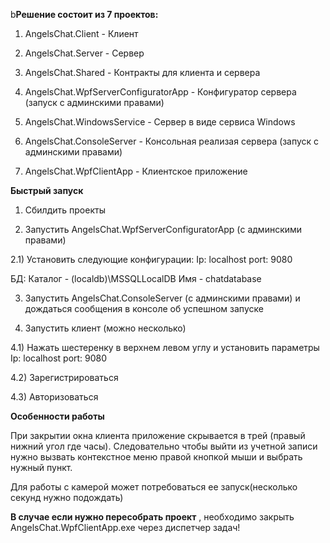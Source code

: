  b**Решение состоит из 7 проектов:**

1) AngelsChat.Client - Клиент

2) AngelsChat.Server - Сервер

3) AngelsChat.Shared - Контракты для клиента и сервера

4) AngelsChat.WpfServerConfiguratorApp - Конфигуратор сервера (запуск с админскими правами)

5) AngelsChat.WindowsService - Сервер в виде сервиса Windows

6) AngelsChat.ConsoleServer - Консольная реализая сервера (запуск с админскими правами)

7) AngelsChat.WpfClientApp - Клиентское приложение

**Быстрый запуск**

1) Сбилдить проекты

2) Запустить AngelsChat.WpfServerConfiguratorApp (с админскими правами)

2.1) Установить следующие конфигурации: Ip: localhost         port: 9080

БД: Каталог - (localdb)\MSSQLLocalDB     Имя - chatdatabase

3) Запустить AngelsChat.ConsoleServer (с админскими правами) и дождаться сообщения в консоле об успешном запуске

4) Запустить клиент (можно несколько)

4.1) Нажать шестеренку в верхнем левом углу и установить параметры   Ip: localhost       port: 9080

4.2) Зарегистрироваться

4.3) Авторизоваться

**Особенности работы**

При закрытии окна клиента приложение скрывается в трей (правый нижний угол где часы).
Следовательно чтобы выйти из учетной записи нужно вызвать контекстное меню правой кнопкой мыши и выбрать нужный пункт.

Для работы с камерой может потребоваться ее запуск(несколько секунд нужно подождать)

**В случае если нужно пересобрать проект** , необходимо закрыть AngelsChat.WpfClientApp.exe через диспетчер задач!
